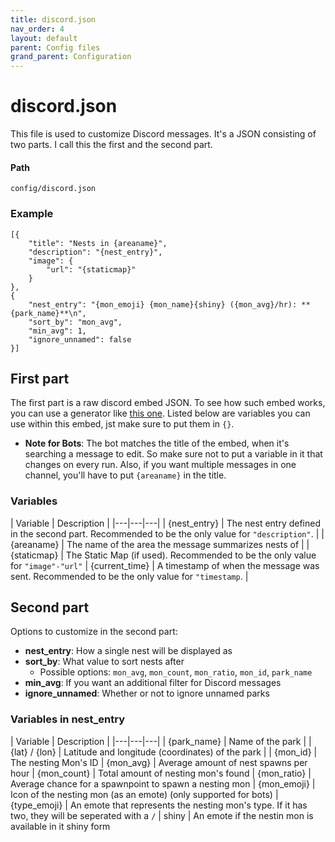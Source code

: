 ```yaml
---
title: discord.json
nav_order: 4
layout: default
parent: Config files
grand_parent: Configuration
---
```


# discord.json

This file is used to customize Discord messages. It's a JSON consisting of two parts. I call this the first and the second part.

#### Path

```
config/discord.json
```

### Example

```
[{
    "title": "Nests in {areaname}",
    "description": "{nest_entry}",
    "image": {
        "url": "{staticmap}"
    }
},
{
    "nest_entry": "{mon_emoji} {mon_name}{shiny} ({mon_avg}/hr): **{park_name}**\n",
    "sort_by": "mon_avg",
    "min_avg": 1,
    "ignore_unnamed": false
}]
```

## First part

The first part is a raw discord embed JSON. To see how such embed works, you can use a generator like [this one](https://leovoel.github.io/embed-visualizer/). Listed below are variables you can use within this embed, jst make sure to put them in `{}`.

- **Note for Bots**: The bot matches the title of the embed, when it's searching a message to edit. So make sure not to put a variable in it that changes on every run. Also, if you want multiple messages in one channel, you'll have to put `{areaname}` in the title.

### Variables

| Variable | Description |
|---|---|---|
| {nest_entry} | The nest entry defined in the second part. Recommended to be the only value for `"description"`. | 
| {areaname} | The name of the area the message summarizes nests of |
| {staticmap} | The Static Map (if used). Recommended to be the only value for `"image"-"url"`
| {current_time} | A timestamp of when the message was sent. Recommended to be the only value for `"timestamp`. |

## Second part

Options to customize in the second part:
- **nest_entry**: How a single nest will be displayed as
- **sort_by**: What value to sort nests after
  - Possible options: `mon_avg`, `mon_count`, `mon_ratio`, `mon_id`, `park_name`
- **min_avg**: If you want an additional filter for Discord messages
- **ignore_unnamed**: Whether or not to ignore unnamed parks

### Variables in nest_entry

| Variable | Description |
|---|---|---|
| {park_name} | Name of the park |
| {lat} / {lon} | Latitude and longitude (coordinates) of the park |
| {mon_id} | The nesting Mon's ID
| {mon_avg} | Average amount of nest spawns per hour
| {mon_count} | Total amount of nesting mon's found
| {mon_ratio} | Average chance for a spawnpoint to spawn a nesting mon
| {mon_emoji} | Icon of the nesting mon (as an emote) (only supported for bots)
| {type_emoji} | An emote that represents the nesting mon's type. If it has two, they will be seperated with a `/`
| shiny | An emote if the nestin mon is available in it shiny form